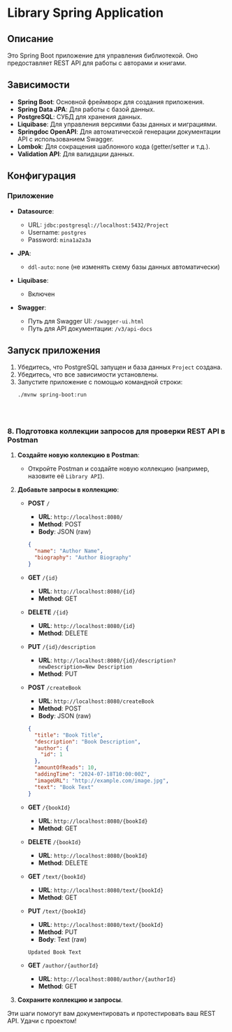 # Library Spring Application

## Описание

Это Spring Boot приложение для управления библиотекой. Оно предоставляет REST API для работы с авторами и книгами.

## Зависимости

- **Spring Boot**: Основной фреймворк для создания приложения.
- **Spring Data JPA**: Для работы с базой данных.
- **PostgreSQL**: СУБД для хранения данных.
- **Liquibase**: Для управления версиями базы данных и миграциями.
- **Springdoc OpenAPI**: Для автоматической генерации документации API с использованием Swagger.
- **Lombok**: Для сокращения шаблонного кода (getter/setter и т.д.).
- **Validation API**: Для валидации данных.

## Конфигурация

### Приложение

- **Datasource**:
    - URL: `jdbc:postgresql://localhost:5432/Project`
    - Username: `postgres`
    - Password: `mina1a2a3a`

- **JPA**:
    - `ddl-auto`: `none` (не изменять схему базы данных автоматически)

- **Liquibase**:
    - Включен

- **Swagger**:
    - Путь для Swagger UI: `/swagger-ui.html`
    - Путь для API документации: `/v3/api-docs`

## Запуск приложения

1. Убедитесь, что PostgreSQL запущен и база данных `Project` создана.
2. Убедитесь, что все зависимости установлены.
3. Запустите приложение с помощью командной строки:
   ```bash
   ./mvnw spring-boot:run





### 8. Подготовка коллекции запросов для проверки REST API в Postman

1. **Создайте новую коллекцию в Postman**:
    - Откройте Postman и создайте новую коллекцию (например, назовите её `Library API`).

2. **Добавьте запросы в коллекцию**:

    - **POST** `/`
        - **URL**: `http://localhost:8080/`
        - **Method**: POST
        - **Body**: JSON (raw)
      ```json
      {
        "name": "Author Name",
        "biography": "Author Biography"
      }
      ```

    - **GET** `/{id}`
        - **URL**: `http://localhost:8080/{id}`
        - **Method**: GET

    - **DELETE** `/{id}`
        - **URL**: `http://localhost:8080/{id}`
        - **Method**: DELETE

    - **PUT** `/{id}/description`
        - **URL**: `http://localhost:8080/{id}/description?newDescription=New Description`
        - **Method**: PUT

    - **POST** `/createBook`
        - **URL**: `http://localhost:8080/createBook`
        - **Method**: POST
        - **Body**: JSON (raw)
      ```json
      {
        "title": "Book Title",
        "description": "Book Description",
        "author": {
          "id": 1
        },
        "amountOfReads": 10,
        "addingTime": "2024-07-18T10:00:00Z",
        "imageURL": "http://example.com/image.jpg",
        "text": "Book Text"
      }
      ```

    - **GET** `/{bookId}`
        - **URL**: `http://localhost:8080/{bookId}`
        - **Method**: GET

    - **DELETE** `/{bookId}`
        - **URL**: `http://localhost:8080/{bookId}`
        - **Method**: DELETE

    - **GET** `/text/{bookId}`
        - **URL**: `http://localhost:8080/text/{bookId}`
        - **Method**: GET

    - **PUT** `/text/{bookId}`
        - **URL**: `http://localhost:8080/text/{bookId}`
        - **Method**: PUT
        - **Body**: Text (raw)
      ```text
      Updated Book Text
      ```

    - **GET** `/author/{authorId}`
        - **URL**: `http://localhost:8080/author/{authorId}`
        - **Method**: GET

3. **Сохраните коллекцию и запросы**.

Эти шаги помогут вам документировать и протестировать ваш REST API. Удачи с проектом!
